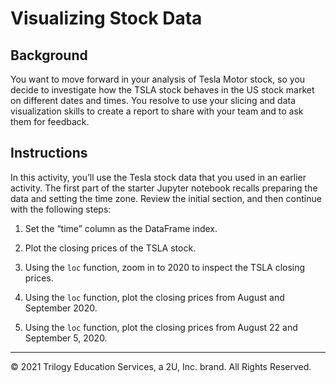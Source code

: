 # Visualizing Stock Data

## Background

You want to move forward in your analysis of Tesla Motor stock, so you decide to investigate how the TSLA stock behaves in the US stock market on different dates and times. You resolve to use your slicing and data visualization skills to create a report to share with your team and to ask them for feedback.

## Instructions

In this activity, you’ll use the Tesla stock data that you used in an earlier activity. The first part of the starter Jupyter notebook recalls preparing the data and setting the time zone. Review the initial section, and then continue with the following steps:

1. Set the “time” column as the DataFrame index.

2. Plot the closing prices of the TSLA stock.

3. Using the `loc` function, zoom in to 2020 to inspect the TSLA closing prices.

4. Using the `loc` function, plot the closing prices from August and September 2020.

5. Using the `loc` function, plot the closing prices from August 22 and September 5, 2020.

---

© 2021 Trilogy Education Services, a 2U, Inc. brand. All Rights Reserved.
